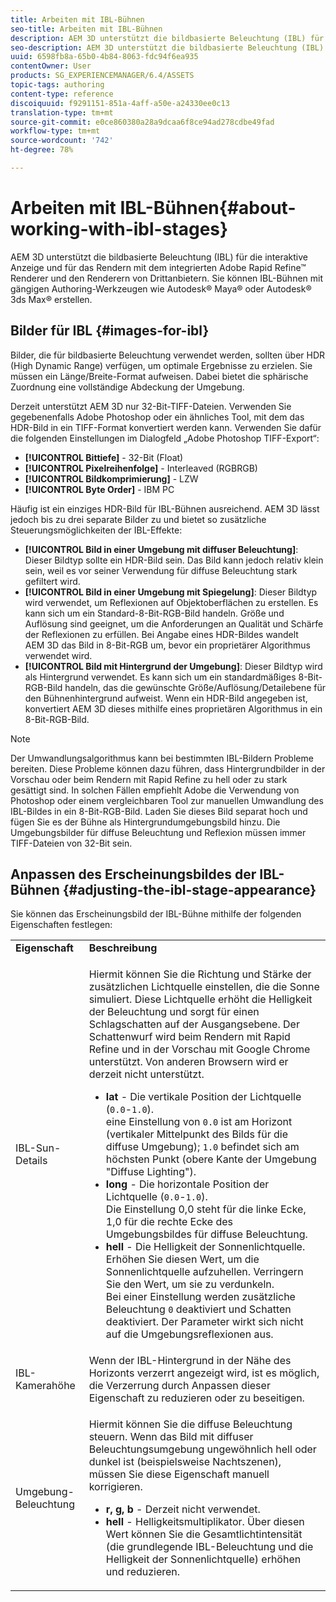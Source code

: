 ```yaml
---
title: Arbeiten mit IBL-Bühnen
seo-title: Arbeiten mit IBL-Bühnen
description: AEM 3D unterstützt die bildbasierte Beleuchtung (IBL) für die interaktive Anzeige und das Rendern mit dem integrierten Rapid Refine-Renderer von Adobe sowie mit Renderern von Drittanbietern. Sie können IBL-Bühnen mit herkömmlichen Authoring-Programmen wie Autodesk Maya oder Autodesk 3ds Max erstellen.
seo-description: AEM 3D unterstützt die bildbasierte Beleuchtung (IBL) für die interaktive Anzeige und das Rendern mit dem integrierten Rapid Refine-Renderer von Adobe sowie mit Renderern von Drittanbietern. Sie können IBL-Bühnen mit herkömmlichen Authoring-Programmen wie Autodesk Maya oder Autodesk 3ds Max erstellen.
uuid: 6598fb8a-65b0-4b84-8063-fdc94f6ea935
contentOwner: User
products: SG_EXPERIENCEMANAGER/6.4/ASSETS
topic-tags: authoring
content-type: reference
discoiquuid: f9291151-851a-4aff-a50e-a24330ee0c13
translation-type: tm+mt
source-git-commit: e0ce860380a28a9dcaa6f8ce94ad278cdbe49fad
workflow-type: tm+mt
source-wordcount: '742'
ht-degree: 78%

---
```



# Arbeiten mit IBL-Bühnen{#about-working-with-ibl-stages}

AEM 3D unterstützt die bildbasierte Beleuchtung (IBL) für die interaktive Anzeige und für das Rendern mit dem integrierten Adobe Rapid Refine™ Renderer und den Renderern von Drittanbietern. Sie können IBL-Bühnen mit gängigen Authoring-Werkzeugen wie Autodesk® Maya® oder Autodesk® 3ds Max® erstellen.

## Bilder für IBL {#images-for-ibl}

Bilder, die für bildbasierte Beleuchtung verwendet werden, sollten über HDR (High Dynamic Range) verfügen, um optimale Ergebnisse zu erzielen. Sie müssen ein Länge/Breite-Format aufweisen. Dabei bietet die sphärische Zuordnung eine vollständige Abdeckung der Umgebung.

Derzeit unterstützt AEM 3D nur 32-Bit-TIFF-Dateien. Verwenden Sie gegebenenfalls Adobe Photoshop oder ein ähnliches Tool, mit dem das HDR-Bild in ein TIFF-Format konvertiert werden kann. Verwenden Sie dafür die folgenden Einstellungen im Dialogfeld „Adobe Photoshop TIFF-Export“:

* **[!UICONTROL Bittiefe]** - 32-Bit (Float)
* **[!UICONTROL Pixelreihenfolge]** - Interleaved (RGBRGB)
* **[!UICONTROL Bildkomprimierung]** - LZW
* **[!UICONTROL Byte Order]** - IBM PC

Häufig ist ein einziges HDR-Bild für IBL-Bühnen ausreichend. AEM 3D lässt jedoch bis zu drei separate Bilder zu und bietet so zusätzliche Steuerungsmöglichkeiten der IBL-Effekte:

* **[!UICONTROL Bild in einer Umgebung mit diffuser Beleuchtung]**: Dieser Bildtyp sollte ein HDR-Bild sein. Das Bild kann jedoch relativ klein sein, weil es vor seiner Verwendung für diffuse Beleuchtung stark gefiltert wird.
* **[!UICONTROL Bild in einer Umgebung mit Spiegelung]**: Dieser Bildtyp wird verwendet, um Reflexionen auf Objektoberflächen zu erstellen. Es kann sich um ein Standard-8-Bit-RGB-Bild handeln. Größe und Auflösung sind geeignet, um die Anforderungen an Qualität und Schärfe der Reflexionen zu erfüllen. Bei Angabe eines HDR-Bildes wandelt AEM 3D das Bild in 8-Bit-RGB um, bevor ein proprietärer Algorithmus verwendet wird.
* **[!UICONTROL Bild mit Hintergrund der Umgebung]**: Dieser Bildtyp wird als Hintergrund verwendet. Es kann sich um ein standardmäßiges 8-Bit-RGB-Bild handeln, das die gewünschte Größe/Auflösung/Detailebene für den Bühnenhintergrund aufweist. Wenn ein HDR-Bild angegeben ist, konvertiert AEM 3D dieses mithilfe eines proprietären Algorithmus in ein 8-Bit-RGB-Bild.

>[!NOTE]
>Der Umwandlungsalgorithmus kann bei bestimmten IBL-Bildern Probleme bereiten. Diese Probleme können dazu führen, dass Hintergrundbilder in der Vorschau oder beim Rendern mit Rapid Refine zu hell oder zu stark gesättigt sind. In solchen Fällen empfiehlt Adobe die Verwendung von Photoshop oder einem vergleichbaren Tool zur manuellen Umwandlung des IBL-Bildes in ein 8-Bit-RGB-Bild. Laden Sie dieses Bild separat hoch und fügen Sie es der Bühne als Hintergrundumgebungsbild hinzu. Die Umgebungsbilder für diffuse Beleuchtung und Reflexion müssen immer TIFF-Dateien von 32-Bit sein.


## Anpassen des Erscheinungsbildes der IBL-Bühnen {#adjusting-the-ibl-stage-appearance}

Sie können das Erscheinungsbild der IBL-Bühne mithilfe der folgenden Eigenschaften festlegen:

<table> 
 <tbody> 
  <tr> 
   <td><strong>Eigenschaft</strong><br /> </td> 
   <td><strong>Beschreibung</strong></td> 
  </tr> 
  <tr> 
   <td>IBL-Sun-Details</td> 
   <td><p>Hiermit können Sie die Richtung und Stärke der zusätzlichen Lichtquelle einstellen, die die Sonne simuliert. <span class="diff-html-added">Diese Lichtquelle erhöht die Helligkeit der Beleuchtung und sorgt für einen Schlagschatten auf der Ausgangsebene. Der Schattenwurf wird beim Rendern mit Rapid Refine und in der Vorschau mit Google Chrome unterstützt. Von anderen Browsern wird er derzeit nicht unterstützt.</span></p> 
    <ul> 
     <li><strong>lat</strong> - Die vertikale Position der Lichtquelle (<code>0.0</code>-<code>1.0</code>).<br /> eine Einstellung von <code>0.0</code> ist am Horizont (vertikaler Mittelpunkt des Bilds für die diffuse Umgebung); <code>1.0</code> befindet sich am höchsten Punkt (obere Kante der Umgebung "Diffuse Lighting").</li> 
     <li><strong>long</strong> - Die horizontale Position der Lichtquelle (<code>0.0</code>-<code>1.0</code>).<br /> Die Einstellung 0,0 steht für die linke Ecke, 1,0 für die rechte Ecke des Umgebungsbildes für diffuse Beleuchtung.<br /> </li> 
     <li><strong>hell</strong> - Die Helligkeit der Sonnenlichtquelle. Erhöhen Sie diesen Wert, um die Sonnenlichtquelle aufzuhellen. Verringern Sie den Wert, um sie zu verdunkeln. <br /> Bei einer Einstellung werden zusätzliche Beleuchtung <code>0</code> deaktiviert und Schatten deaktiviert. Der Parameter wirkt sich nicht auf die Umgebungsreflexionen aus.<br /> </li> 
    </ul> </td> 
  </tr> 
  <tr> 
   <td>IBL-Kamerahöhe</td> 
   <td>Wenn der IBL-Hintergrund in der Nähe des Horizonts verzerrt angezeigt wird, ist es möglich, die Verzerrung durch Anpassen dieser Eigenschaft zu reduzieren oder zu beseitigen. <br /> </td> 
  </tr> 
  <tr> 
   <td>Umgebung-Beleuchtung</td> 
   <td><p><span class="diff-html-added">Hiermit können Sie die diffuse Beleuchtung steuern. Wenn das Bild mit diffuser Beleuchtungsumgebung ungewöhnlich hell oder dunkel ist (beispielsweise Nachtszenen), müssen Sie diese Eigenschaft manuell korrigieren.</span></p> 
    <ul> 
     <li><strong>r, g, b</strong> - Derzeit nicht verwendet.</li> 
     <li><strong>hell</strong> - <span class="diff-html-added">Helligkeitsmultiplikator. Über diesen Wert können Sie die Gesamtlichtintensität (die grundlegende IBL-Beleuchtung und die Helligkeit der Sonnenlichtquelle) erhöhen und reduzieren.</span></li> 
    </ul> </td> 
  </tr> 
 </tbody> 
</table>

